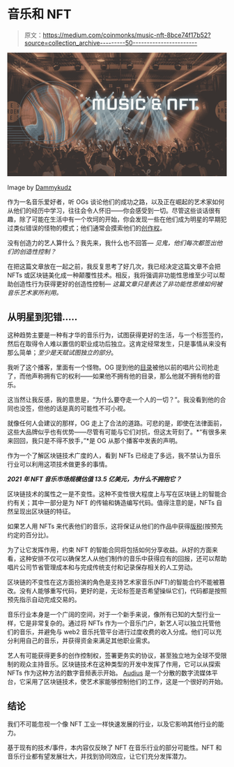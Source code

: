 # 音乐和 NFT

> 原文：<https://medium.com/coinmonks/music-nft-8bce74f17b52?source=collection_archive---------50----------------------->

![](img/f2a5f76b8681a2b9fe073fc498d88f9c.png)

Image by [Dammykudz](/@dammykhudz061)

作为一名音乐爱好者，听 OGs 谈论他们的成功之路，以及正在崛起的艺术家如何从他们的经历中学习，往往会令人怀旧——你会感受到一切。尽管这些谈话很有趣，除了可能在生活中有一个坎坷的开始，你会发现一些在他们成为明星的早期犯过类似错误的怪物的模式；他们通常会摸索他们的[创作权](https://quizlet.com/167233216/flashcards)。

没有创造力的艺人算什么？我先来，我什么也不回答— *见鬼，他们每次都签出他们的创造性控制？*

在把这篇文章放在一起之前，我反复思考了好几次，我已经决定这篇文章不会把 NFTs 或区块链美化成一种颠覆性技术。相反，我将强调非功能性思维至少可以帮助创造性行为获得更好的创造性控制— *这篇文章只是表达了非功能性思维如何被音乐艺术家所利用。*

## 从明星到犯错…..

这种趋势主要是一种有才华的音乐行为，试图获得更好的生活，与一个标签签约，然后在取得令人难以置信的职业成功后独立。这肯定经常发生，只是事情从来没有那么简单；*至少是天赋试图独立的部分*。

我听了这个播客，里面有一个怪物。OG 提到他的[目录](https://www.homemusicproducer.com/what-does-catalog-mean-in-music/)被他以前的唱片公司抢走了，而他声称拥有它的权利——如果他不拥有他的目录，那么他就不拥有他的音乐。

这当然让我反感，我的意思是，“为什么要夺走一个人的一切？”。我没看到他的合同也没签，但他的话是真的可能性不可小视。

就像任何人会建议的那样，OG 走上了合法的道路。可悲的是，即使在法律面前，这些大品牌似乎也有优势——尽管有可能与它们对抗，但这太苛刻了。*“有很多来来回回，我只是不得不放手，”*是 OG 从那个播客中发表的声明。

作为一个了解区块链技术广度的人，看到 NFTs 已经走了多远，我不禁认为音乐行业可以利用这项技术做更多的事情。

***2021 年 NFT 音乐市场规模估值 13.5 亿美元，为什么不拥抱它？***

区块链技术的属性之一是不变性。这种不变性很大程度上与写在区块链上的智能合约有关；其中一部分是为 NFT 的传输和铸造编写代码。值得注意的是，NFTs 自然呈现出区块链的特征。

如果艺人用 NFTs 来代表他们的音乐，这将保证从他们的作品中获得[版税](https://soundcharts.com/blog/music-royalties)(按预先约定的百分比)。

为了让它发挥作用，约束 NFT 的智能合同将包括如何分享收益。从好的方面来看，这种安排不仅可以确保艺人从他们制作的音乐中获得应有的回报，还可以帮助唱片公司节省管理成本和与完成传统支付和记录保存相关的人工劳动。

区块链的不变性在这方面扮演的角色是支持艺术家音乐(NFT)的智能合约不能被篡改。没有人能够重写代码，更好的是，无论标签是否希望操纵它们，代码都是按照预先指示自动完成交易的。

音乐行业本身是一个广阔的空间，对于一个新手来说，像所有已知的大型行业一样，它是非常复杂的。通过将 NFTs 作为一个音乐门户，新艺人可以独立托管他们的音乐，并避免与 web2 音乐托管平台进行过度收费的收入分成。他们可以充分利用自己的音乐，并获得资金来满足其他职业需求。

艺人有可能获得更多的创作控制权，签署更务实的协议，甚至独立地为全球不受限制的观众主持音乐。区块链技术在这种类型的开发中发挥了作用，它可以从探索 NFTs 作为这种方法的数字音频表示开始。 [Audius](/coinmonks/audius-a-decentralized-music-streaming-service-10cbfb2c3f7f) 是一个分散的数字流媒体平台，它采用了区块链技术，使艺术家能够控制他们的工作，这是一个很好的开始。

## **结论**

我们不可能忽视一个像 NFT 工业一样快速发展的行业，以及它影响其他行业的能力。

基于现有的技术/事件，本内容仅反映了 NFT 在音乐行业的部分可能性。NFT 和音乐行业都有望发展壮大，并找到协同效应，让它们充分发挥潜力。